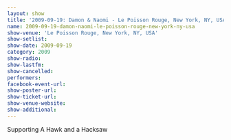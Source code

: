 ```yaml
---
layout: show
title: '2009-09-19: Damon & Naomi - Le Poisson Rouge, New York, NY, USA'
name: 2009-09-19-damon-naomi-le-poisson-rouge-new-york-ny-usa
show-venue: 'Le Poisson Rouge, New York, NY, USA'
show-setlist: 
show-date: 2009-09-19
category: 2009
show-radio: 
show-lastfm: 
show-cancelled: 
performers: 
facebook-event-url: 
show-poster-url: 
show-ticket-url: 
show-venue-website: 
show-additional: 
---
```


Supporting A Hawk and a Hacksaw